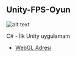 ## Unity-FPS-Oyun

![alt text](https://4.bp.blogspot.com/-UvuzeIssx6g/Wppl5BTfIpI/AAAAAAAAABM/h6aDtw_oF70tKFR1vXq_Z88129WvcLgMgCLcBGAs/s320/Unity%2BFPS%2BOyun.png)

C# - İlk Unity uygulamam
* [WebGL Adresi](http://bit.ly/2FKtE6r)
